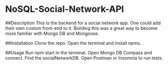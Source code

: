 # NoSQL-Social-Network-API

##Description
This is the backend for a social network app. One could add their own custom front-end to it. Building this was a great way to become more familiar with Mongo DB and Mongoose.

##Installation
Clone the repo. Open the terminal and install npms.

##Usage
Run npm start in the terminal.
Open Mongo DB Compass and connect. Find the socialNetworkDB.
Open Postman or Insomnia to run tests.
